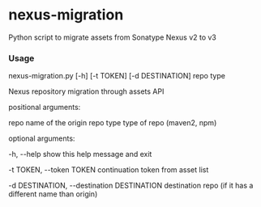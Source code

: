 # nexus-migration
Python script to migrate assets from Sonatype Nexus v2 to v3

### Usage

nexus-migration.py [-h] [-t TOKEN] [-d DESTINATION] repo type

Nexus repository migration through assets API

positional arguments:

  repo                  name of the origin repo
  type                  type of repo (maven2, npm)

optional arguments:

  -h, --help            					show this help message and exit

  -t TOKEN, --token TOKEN    continuation token from asset list

  -d DESTINATION, --destination DESTINATION
                        destination repo (if it has a different name than
                        origin)